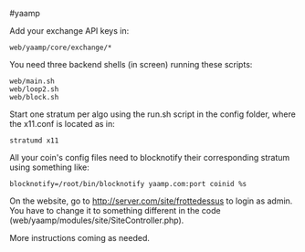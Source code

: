 #yaamp

Add your exchange API keys in:

	web/yaamp/core/exchange/*

You need three backend shells (in screen) running these scripts:

	web/main.sh
	web/loop2.sh
	web/block.sh
	
Start one stratum per algo using the run.sh script in the config folder, where the x11.conf is located as in:

	stratumd x11

All your coin's config files need to blocknotify their corresponding stratum using something like:

	blocknotify=/root/bin/blocknotify yaamp.com:port coinid %s

On the website, go to http://server.com/site/frottedessus to login as admin. You have to change it to something different in the code (web/yaamp/modules/site/SiteController.php).
	
More instructions coming as needed.


